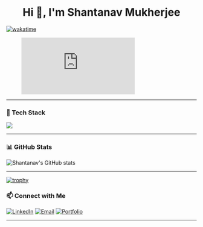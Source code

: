<h1 align="center">Hi 👋, I'm Shantanav Mukherjee</h1>

[![wakatime](https://wakatime.com/badge/user/8e9eed09-5e3e-487a-80d6-aa372159ea08.svg)](https://wakatime.com/@8e9eed09-5e3e-487a-80d6-aa372159ea08)

<figure><embed src="https://wakatime.com/share/@8e9eed09-5e3e-487a-80d6-aa372159ea08/5ba8442b-496f-4adf-abef-115ceea63452.svg"></embed></figure>

---



### 🧰 Tech Stack
<img src="https://skillicons.dev/icons?i=react,nodejs,express,mongodb,postgres,tailwind,js,ts,html,css,c,py,solidity,go,rust,git,github,vscode&perline=8" />



---

### 📊 GitHub Stats

![Shantanav's GitHub stats](https://github-readme-stats.vercel.app/api?username=Soundcreates&show_icons=true&theme=radical)



---
[![trophy](https://github-profile-trophy.vercel.app/?username=Soundcreates&theme=onedark)](https://github.com/ryo-ma/github-profile-trophy)

### 📫 Connect with Me
<p align="left">
  <a href="https://www.linkedin.com/in/shantanav-mukherjee/" target="_blank"><img alt="LinkedIn" src="https://img.shields.io/badge/LinkedIn-blue?logo=linkedin&style=flat" /></a>
  <a href="mailto:shantanav7@gmail.com"><img alt="Email" src="https://img.shields.io/badge/Email-red?logo=gmail&style=flat" /></a>
  <a href="https://github.com/Soundcreates" target="_blank"><img alt="Portfolio" src="https://img.shields.io/badge/Portfolio-000?logo=vercel&style=flat" /></a>
</p>

---


